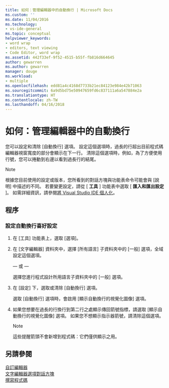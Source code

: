 ```yaml
---
title: 如何：管理編輯器中的自動換行 | Microsoft Docs
ms.custom: ''
ms.date: 11/04/2016
ms.technology:
- vs-ide-general
ms.topic: conceptual
helpviewer_keywords:
- word wrap
- editors, text viewing
- Code Editor, word wrap
ms.assetid: 442f33ef-9f52-4515-b55f-fb816d664645
author: gewarren
ms.author: gewarren
manager: douge
ms.workload:
- multiple
ms.openlocfilehash: edd81a4c4168d7733b21ec84123e984e42b71063
ms.sourcegitcommit: 6a9d5bd75e50947659fd6c837111a6a547884e2a
ms.translationtype: HT
ms.contentlocale: zh-TW
ms.lasthandoff: 04/16/2018
---
```

# <a name="how-to-manage-word-wrap-in-the-editor"></a>如何：管理編輯器中的自動換行

您可以設定和清除 [自動換行] 選項。 設定這個選項時，過長的行超出目前程式碼編輯器視窗寬度的部分會顯示在下一行。 清除這個選項時，例如，為了方便使用行號，您可以捲動到右邊以看到過長行的結尾。

> [!NOTE]
> 根據您目前使用的設定或版本，您所看到的對話方塊與功能表命令可能會與 [說明] 中描述的不同。 若要變更設定，請從 [ **工具** ] 功能表中選取 [ **匯入和匯出設定** ]。 如需詳細資訊，請參閱[將 Visual Studio IDE 個人化](../../ide/personalizing-the-visual-studio-ide.md)。

## <a name="procedure"></a>程序

### <a name="to-set-word-wrap-preferences"></a>設定自動換行喜好設定
  
1.  在 [工具] 功能表上，選取 [選項]。  
  
2.  在 [文字編輯器] 資料夾中，選擇 [所有語言] 子資料夾中的 [一般] 選項，全域設定這個選項。  
  
     — 或 —  
  
     選擇您進行程式設計所用語言子資料夾中的 [一般] 選項。  
  
3.  在 [設定] 下，選取或清除 [自動換行] 選項。  
  
     選取 [自動換行] 選項時，會啟用 [顯示自動換行的視覺化圖像] 選項。  
  
4.  如果您想要在過長的行換行到第二行之處顯示傳回箭號指標，請選取 [顯示自動換行的視覺化圖像] 選項。 如果您不想顯示指示器箭號，請清除這個選項。  
  
    > [!NOTE]
    >  這些提醒箭頭不會新增到程式碼：它們僅供顯示之用。  
  
## <a name="see-also"></a>另請參閱

[自訂編輯器](../../ide/customizing-the-editor.md)  
[文字編輯器選項對話方塊](../../ide/reference/text-editor-options-dialog-box.md)  
[撰寫程式碼](../../ide/writing-code-in-the-code-and-text-editor.md)